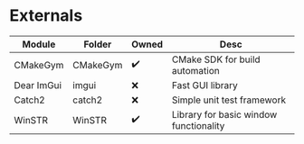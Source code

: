 # Externals
Module | Folder | Owned | Desc
--- | --- | --- | ---
CMakeGym | CMakeGym | :heavy_check_mark: | CMake SDK for build automation
Dear ImGui | imgui | :x: | Fast GUI library
Catch2 | catch2 | :x: | Simple unit test framework
WinSTR | WinSTR | :heavy_check_mark: | Library for basic window functionality